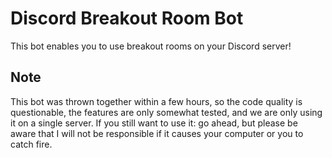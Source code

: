# Discord Breakout Room Bot
This bot enables you to use breakout rooms on your Discord server!

## Note
This bot was thrown together within a few hours, so the code quality is
questionable, the features are only somewhat tested, and we are only using it
on a single server.
If you still want to use it: go ahead, but please be aware that I will not be
responsible if it causes your computer or you to catch fire.